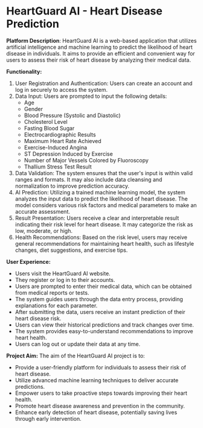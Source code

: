 # HeartGuard AI - Heart Disease Prediction
**Platform Description**:
HeartGuard AI is a web-based application that utilizes artificial intelligence and machine learning to predict the likelihood of heart disease in individuals. It aims to provide an efficient and convenient way for users to assess their risk of heart disease by analyzing their medical data.

**Functionality:**
1. User Registration and Authentication: Users can create an account and log in securely to access the system.
2. Data Input: Users are prompted to input the following details:
   - Age
   - Gender
   - Blood Pressure (Systolic and Diastolic)
   - Cholesterol Level
   - Fasting Blood Sugar
   - Electrocardiographic Results
   - Maximum Heart Rate Achieved
   - Exercise-Induced Angina
   - ST Depression Induced by Exercise
   - Number of Major Vessels Colored by Fluoroscopy
   - Thallium Stress Test Result
3. Data Validation: The system ensures that the user's input is within valid ranges and formats. It may also include data cleansing and normalization to improve prediction accuracy.
4. AI Prediction: Utilizing a trained machine learning model, the system analyzes the input data to predict the likelihood of heart disease. The model considers various risk factors and medical parameters to make an accurate assessment.
5. Result Presentation: Users receive a clear and interpretable result indicating their risk level for heart disease. It may categorize the risk as low, moderate, or high.
6. Health Recommendations: Based on the risk level, users may receive general recommendations for maintaining heart health, such as lifestyle changes, diet suggestions, and exercise tips.

**User Experience:**
- Users visit the HeartGuard AI website.
- They register or log in to their accounts.
- Users are prompted to enter their medical data, which can be obtained from medical reports or tests.
- The system guides users through the data entry process, providing explanations for each parameter.
- After submitting the data, users receive an instant prediction of their heart disease risk.
- Users can view their historical predictions and track changes over time.
- The system provides easy-to-understand recommendations to improve heart health.
- Users can log out or update their data at any time.
  
**Project Aim:**
The aim of the HeartGuard AI project is to:
- Provide a user-friendly platform for individuals to assess their risk of heart disease.
- Utilize advanced machine learning techniques to deliver accurate predictions.
- Empower users to take proactive steps towards improving their heart health.
- Promote heart disease awareness and prevention in the community.
- Enhance early detection of heart disease, potentially saving lives through early intervention.

